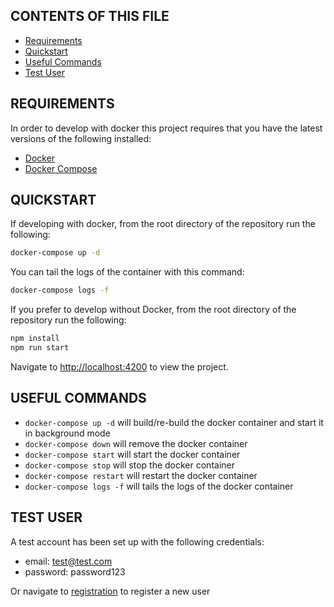 ## CONTENTS OF THIS FILE

 * [Requirements](#Requirements)
 * [Quickstart](#Quickstart)
 * [Useful Commands](Useful-Commands)
 * [Test User](Test-User)

## REQUIREMENTS

In order to develop with docker this project requires that you have the latest versions of the following installed:

 * [Docker](https://www.docker.com)
 * [Docker Compose](https://docs.docker.com/compose)
  
 ## QUICKSTART
 
 If developing with docker, from the root directory of the repository run the following:
 
 ```bash
 docker-compose up -d 
 ```
 
 You can tail the logs of the container with this command:
 
 ```bash
 docker-compose logs -f
 ```
 
 If you prefer to develop without Docker, from the root directory of the repository run the following:
 
  ```bash
  npm install 
  npm run start
  ```
 
 Navigate to [http://localhost:4200](http://localhost:4200) to view the project.
 
 ## USEFUL COMMANDS
 
  * `docker-compose up -d` will build/re-build the docker container and start it in background mode
  * `docker-compose down` will remove the docker container
  * `docker-compose start` will start the docker container
  * `docker-compose stop` will stop the docker container
  * `docker-compose restart` will restart the docker container
  * `docker-compose logs -f` will tails the logs of the docker container
  
  ## TEST USER
  
  A test account has been set up with the following credentials:
  
  * email: test@test.com
  * password: password123
  
  Or navigate to [registration](http://localhost:4200/register) to register a new user
